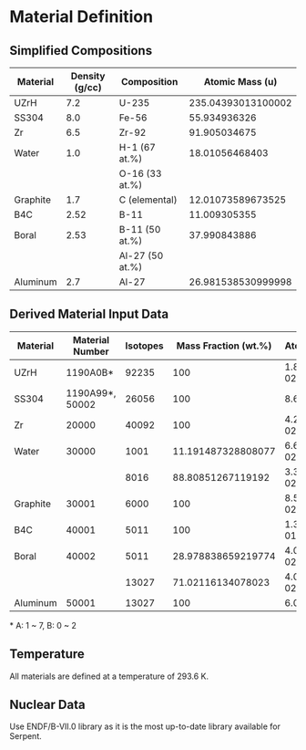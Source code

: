 # Material Definition

## Simplified Compositions

| Material | Density (g/cc) | Composition     | Atomic Mass (u)    |
|----------|----------------|-----------------|--------------------|
| UZrH     | 7.2            | U-235           | 235.04393013100002 |
| SS304    | 8.0            | Fe-56           | 55.934936326       |
| Zr       | 6.5            | Zr-92           | 91.905034675       |
| Water    | 1.0            | H-1  (67 at.%)  | 18.01056468403     |
|          |                | O-16  (33 at.%) |                    |
| Graphite | 1.7            | C (elemental)   | 12.01073589673525  |
| B4C      | 2.52           | B-11            | 11.009305355       |
| Boral    | 2.53           | B-11 (50 at.%)  | 37.990843886       |
|          |                | Al-27 (50 at.%) |                    |
| Aluminum | 2.7            | Al-27           | 26.981538530999998 |


## Derived Material Input Data

| Material | Material Number  | Isotopes | Mass Fraction (wt.%) | Atom Density (/barn-cm) |
|----------|------------------|----------|----------------------|-------------------------|
| UZrH     | 1190A0B*         | 92235    | 100                  | 1.8447368020026703e-02  |
| SS304    | 1190A99*, 50002  | 26056    | 100                  | 8.61306638827906e-02    |
| Zr       | 20000            | 40092    | 100                  | 4.259170336905159e-02   |
| Water    | 30000            | 1001     | 11.191487328808077   | 6.687343351693846e-02   |
|          |                  | 8016     | 88.80851267119192    | 3.343671675846923e-02   |
| Graphite | 30001            | 6000     | 100                  | 8.523741291141694e-02   |
| B4C      | 40001            | 5011     | 100                  | 1.3784517815293171e-01  |
| Boral    | 40002            | 5011     | 28.978838659219774   | 4.010444737873965e-02   |
|          |                  | 13027    | 71.02116134078023    | 4.010444737873965e-02   |
| Aluminum | 50001            | 13027    | 100                  | 6.02626200552596e-02    |

\* A: 1 ~ 7, B: 0 ~ 2

## Temperature

All materials are defined at a temperature of 293.6 K.

## Nuclear Data

Use ENDF/B-VII.0 library as it is the most up-to-date library available for Serpent.
